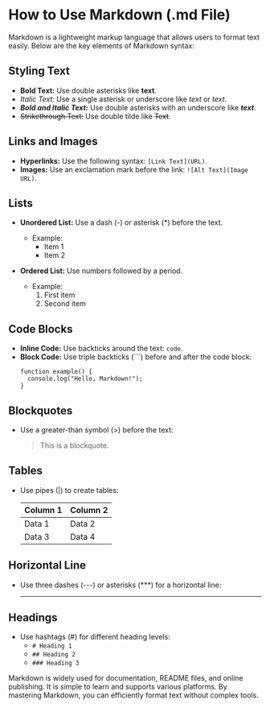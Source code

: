 # How to Use Markdown (.md File)

Markdown is a lightweight markup language that allows users to format text easily. Below are the key elements of Markdown syntax:

## Styling Text

- **Bold Text:** Use double asterisks like **text**.
- *Italic Text:* Use a single asterisk or underscore like *text* or _text_.
- **_Bold and Italic Text:_** Use double asterisks with an underscore like **_text_**.
- ~~Strikethrough Text:~~ Use double tilde like ~~Text~~.

## Links and Images

- **Hyperlinks:** Use the following syntax: `[Link Text](URL)`.
- **Images:** Use an exclamation mark before the link: `![Alt Text](Image URL)`.

## Lists

- **Unordered List:** Use a dash (-) or asterisk (*) before the text.
  - Example:
    - Item 1
    - Item 2

- **Ordered List:** Use numbers followed by a period.
  - Example:
    1. First item
    2. Second item

## Code Blocks

- **Inline Code:** Use backticks around the text: `code`.
- **Block Code:** Use triple backticks (```) before and after the code block:
  ```
  function example() {
    console.log("Hello, Markdown!");
  }
  ```

## Blockquotes

- Use a greater-than symbol (>) before the text:
  > This is a blockquote.


## Tables

- Use pipes (|) to create tables:
  
  | Column 1 | Column 2 |
  |----------|----------|
  | Data 1   | Data 2   |
  | Data 3   | Data 4   |

## Horizontal Line

- Use three dashes (---) or asterisks (***) for a horizontal line:
  
  ---

## Headings

- Use hashtags (#) for different heading levels:
  - `# Heading 1`
  - `## Heading 2`
  - `### Heading 3`

Markdown is widely used for documentation, README files, and online publishing. It is simple to learn and supports various platforms. By mastering Markdown, you can efficiently format text without complex tools.







